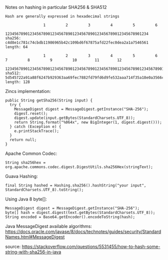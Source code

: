 Notes on hashing in particular SHA256 & SHA512

```
Hash are generally expressed in hexadecimal strings

                 1         2         3         4         5         6   
        1234567890123456789012345678901234567890123456789012345678901234
sha256: c4d8e1c781c74cbdb11986965b42c109bd6f67875afd22fec0dea2a1a7546561
length: 64

                 1         2         3         4         5         6         7         8         9         10        11        12  
        12345678901234567890123456789012345678901234567890123456789012345678901234567890123456789012345678901234567890123456789012345678
sha512: 5d545722a91a88f6247b929363aa69fec7882fd79fd6d9fe532aaa714f35a18e0a3566ca3536708c778567fa7d481824f2b732e6d6f20c4d2496d22f23dffbbb
length: 128
```


Zincs implementation:
```
public String getSha256(String input) {
  try {
    MessageDigest digest = MessageDigest.getInstance("SHA-256");
    digest.reset();
    digest.update(input.getBytes(StandardCharsets.UTF_8));
    return String.format("%064x", new BigInteger(1, digest.digest()));
  } catch (Exception e) {
    e.printStackTrace();
  }
  return null;
}
```

Apache Common Codec:
```
String sha256hex = org.apache.commons.codec.digest.DigestUtils.sha256Hex(stringText);   
```

Guava Hashing:
```
final String hashed = Hashing.sha256().hashString("your input", StandardCharsets.UTF_8).toString();
```

Using Java 8 byte[]:
```
MessageDigest digest = MessageDigest.getInstance("SHA-256");
byte[] hash = digest.digest(text.getBytes(StandardCharsets.UTF_8));
String encoded = Base64.getEncoder().encodeToString(hash);
```

Java MessageDigest available algorithms: 
https://docs.oracle.com/javase/8/docs/technotes/guides/security/StandardNames.html#MessageDigest

source:
https://stackoverflow.com/questions/5531455/how-to-hash-some-string-with-sha256-in-java

